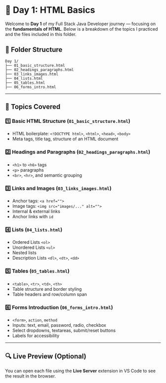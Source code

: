 # 📅 Day 1: HTML Basics

Welcome to **Day 1** of my Full Stack Java Developer journey — focusing on the **fundamentals of HTML**. Below is a breakdown of the topics I practiced and the files included in this folder.

## 📂 Folder Structure
```
Day 1/
├── 01_basic_structure.html
├── 02_headings_paragraphs.html
├── 03_links_images.html
├── 04_lists.html
├── 05_tables.html
├── 06_forms_intro.html

```
---

## 📘 Topics Covered

### 1️⃣ Basic HTML Structure (`01_basic_structure.html`)
- HTML boilerplate: `<!DOCTYPE html>`, `<html>`, `<head>`, `<body>`
- Meta tags, title tag, structure of an HTML document

### 2️⃣ Headings and Paragraphs (`02_headings_paragraphs.html`)
- `<h1>` to `<h6>` tags
- `<p>` paragraphs
- `<br>`, `<hr>`, and semantic grouping

### 3️⃣ Links and Images (`03_links_images.html`)
- Anchor tags: `<a href="">`
- Image tags: `<img src="images/..." alt="">`
- Internal & external links
- Anchor links with `id`

### 4️⃣ Lists (`04_lists.html`)
- Ordered Lists `<ol>`
- Unordered Lists `<ul>`
- Nested lists
- Description Lists `<dl>`, `<dt>`, `<dd>`

### 5️⃣ Tables (`05_tables.html`)
- `<table>`, `<tr>`, `<td>`, `<th>`
- Table structure and border styling
- Table headers and row/column span

### 6️⃣ Forms Introduction (`06_forms_intro.html`)
- `<form>`, `action`, `method`
- Inputs: text, email, password, radio, checkbox
- Select dropdowns, textareas, submit/reset buttons
- Labels for accessibility

---

## 🔍 Live Preview (Optional)
You can open each file using the **Live Server** extension in VS Code to see the result in the browser.
